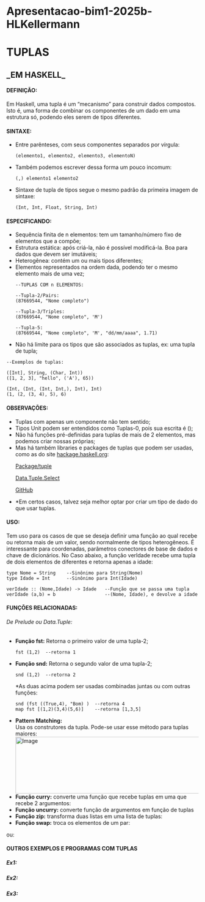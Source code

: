 # Apresentacao-bim1-2025b-HLKellermann
<h1>TUPLAS</h1>

<h2>_EM HASKELL_</h2>
<h4>DEFINIÇÃO:</h4>
Em Haskell, uma tupla é um “mecanismo” para construir dados compostos. Isto é, uma forma de combinar os componentes de um dado em uma estrutura só, podendo eles serem de tipos diferentes.

<h4>SINTAXE:</h4>
<ul>
  <li>Entre parênteses, com seus componentes separados por vírgula:</li>

```
(elemento1, elemento2, elemento3, elementoN)
```

  <li>Também podemos escrever dessa forma um pouco incomum:</li>

```
(,) elemento1 elemento2
```

  <li>Sintaxe de tupla de tipos segue o mesmo padrão da primeira imagem de sintaxe:</li>

```
(Int, Int, Float, String, Int)
```
</ul>

<h4>ESPECIFICANDO:</h4>
<ul>
  <li>Sequência finita de n elementos: tem um tamanho/número fixo de elementos que a compõe;</li>
  <li>Estrutura estática: após criá-la, não é possível modificá-la. Boa para dados que devem ser imutáveis;</li>
  <li>Heterogênea: contém um ou mais tipos diferentes;</li>
  <li>Elementos representados na ordem dada, podendo ter o mesmo elemento mais de uma vez;</li>

```
--TUPLAS COM n ELEMENTOS:

--Tupla-2/Pairs:
(87669544, "Nome completo")

--Tupla-3/Triples:
(87669544, "Nome completo", 'M')

--Tupla-5:
(87669544, "Nome completo", 'M', "dd/mm/aaaa", 1.71)
```

<li>Não há limite para os tipos que são associados as tuplas, ex: uma tupla de tupla;</li>
</ul>

```
--Exemplos de tuplas:

([Int], String, (Char, Int))
([1, 2, 3], "hello", ('A'), 65))

(Int, (Int, (Int, Int,), Int), Int)
(1, (2, (3, 4), 5), 6)
```

<h4>OBSERVAÇÕES:</h4>
<ul>
  <li>Tuplas com apenas um componente não tem sentido;</li>
  <li>Tipos Unit podem ser entendidos como Tuplas-0, pois sua escrita é ();</li>
  <li>Não há funções pré-definidas para tuplas de mais de 2 elementos, mas podemos criar nossas próprias;</li>
  <li>Mas há também libraries e packages de tuplas que podem ser usadas, como as do site <a href="hackage.haskell.org">hackage.haskell.org</a>:</li>
  
  <a href="https://hackage.haskell.org/package/tuple">Package/tuple</a>
  
  <a href="https://hackage.haskell.org/package/tuple-0.3.0.2/docs/Data-Tuple-Select.html">Data.Tuple.Select</a>
  
  <a href="https://github.com/augustss/tuple">GitHub</a>

  
  <li>*Em certos casos, talvez seja melhor optar por criar um tipo de dado do que usar tuplas.</li>
</ul>

<h4>USO:</h4> Tem uso para os casos de que se deseja definir uma função ao qual recebe ou retorna mais de um valor, sendo normalmente de tipos heterogêneos. É interessante para coordenadas, parâmetros conectores de base de dados e chave de dicionários.
No Caso abaixo, a função verIdade recebe uma tupla de dois elementos de diferentes e retorna apenas a idade:

```
type Nome = String    --Sinônimo para String(Nome)
type Idade = Int      --Sinônimo para Int(Idade)

verIdade :: (Nome,Idade) -> Idade   --Função que se passa uma tupla
verIdade (a,b) = b                  --(Nome, Idade), e devolve a idade

```

<h4>FUNÇÕES RELACIONADAS:</h4>
<h6>De Prelude ou Data.Tuple:</h6>
<ul>
  <li><b>Função fst:</b>
    Retorna o primeiro valor de uma tupla-2;</li>
  
  ```
fst (1,2)  --retorna 1
  ```
  <li><b>Função snd:</b>
    Retorna o segundo valor de uma tupla-2;</li>

```
snd (1,2)  --retorna 2
```
  
*As duas acima podem ser usadas combinadas juntas ou com outras funções:

```
snd (fst ((True,4), "Bom) )  --retorna 4
map fst [(1,2)(3,4)(5,6)]    --retorna [1,3,5]
```

<li><b>Pattern Matching:</b></li> Usa os construtores da tupla. Pode-se usar esse método para tuplas maiores:
<img width="492" height="148" alt="Image" src="https://github.com/user-attachments/assets/1e754329-7b3e-4c69-8ad5-665a0cf341b5" />
<li><b>Função curry:</b> converte uma função que recebe tuplas em uma que recebe 2 argumentos:</li>

<li><b>Função uncurry:</b> converte função de argumentos em função de tuplas</li>

<li><b>Função zip:</b> transforma duas listas em uma lista de tuplas:</li>

<li><b>Função swap:</b> troca os elementos de um par:</li>
</ul>
ou:

<h4>OUTROS EXEMPLOS E PROGRAMAS COM TUPLAS</h4>

<h5>Ex1:</h5>

<h5>Ex2:</h5>

<h5>Ex3:</h5>



